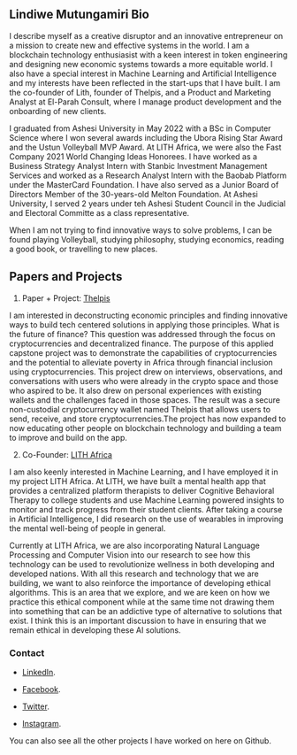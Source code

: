 ## Lindiwe Mutungamiri Bio

I describe myself as a creative disruptor and an innovative entrepreneur on a mission to create new and effective systems in the world. I am a blockchain technology enthusiasist with a keen interest in token engineering and designing new economic systems towards a more equitable world. I also have a special interest in Machine Learning and Artificial Intelligence and my interests have been reflected in the start-ups that I have built. I am the co-founder of Lith, founder of Thelpis, and a Product and Marketing Analyst at El-Parah Consult, where I manage product development and the onboarding of new clients.

I graduated from Ashesi University in May 2022 with a BSc in Computer Science where I won several awards including the Ubora Rising Star Award and the Ustun Volleyball MVP Award. At LITH Africa, we were also the Fast Company 2021 World Changing Ideas Honorees. I have worked as a Business Strategy Analyst Intern with Stanbic Investment Management Services and worked as a Research Analyst Intern with the Baobab Platform under the MasterCard Foundation. I have also served as a Junior Board of Directors Member of the 30-years-old Melton Foundation. At Ashesi University, I served 2 years under teh Ashesi Student Council in the Judicial and Electoral Committe as a class representative.

When I am not trying to find innovative ways to solve problems, I can be found playing Volleyball, studying philosophy, studying economics, reading a good book, or travelling to new places.

## Papers and Projects

1. Paper + Project: [Thelpis](https://drive.google.com/file/d/1kKW6fKngCCOTCNYUm24Vk9r4iWDJiWc4/view?usp=sharing)

I am interested in deconstructing economic principles and finding innovative ways to build tech centered solutions in applying those principles. What is the future of finance? This question was addressed through the focus on cryptocurrencies and decentralized finance. The purpose of this applied capstone project was to demonstrate the capabilities of cryptocurrencies and the potential to alleviate poverty in Africa through financial inclusion using cryptocurrencies. This project drew on interviews, observations, and conversations with users who were already in the crypto space and those who aspired to be. It also drew on personal experiences with existing wallets and the challenges faced in those spaces. The result was a secure non-custodial cryptocurrency wallet named Thelpis that allows users to send, receive, and store cryptocurrencies.The project has now expanded to now educating other people on blockchain technology and building a team to improve and build on the app.

2. Co-Founder: [LITH Africa](https://www.lithafrica.com/)

I am also keenly interested in Machine Learning, and I have employed it in my project LITH Africa. At LITH, we have built a mental health app that provides a centralized platform therapists to deliver Cognitive Behavioral Therapy to college students and use Machine Learning powered insights to monitor and track progress from their student clients. After taking a course in Artificial Intelligence, I did research on the use of wearables in improving the mental well-being of people in general.

Currently at LITH Africa, we are also incorporating Natural Language Processing and Computer Vision into our research to see how this technology can be used to revolutionize wellness in both developing and developed nations. With all this research and technology that we are building, we want to also reinforce the importance of developing ethical algorithms. This is an area that we explore, and we are keen on how we practice this ethical component while at the same time not drawing them into something that can be an addictive type of alternative to solutions that exist. I think this is an important discussion to have in ensuring that we remain ethical in developing these AI solutions.

### Contact

- [LinkedIn](https://www.linkedin.com/in/lindiwe-mutungamiri-26a20a172/).

- [Facebook](https://web.facebook.com/lindiwe.mutungamiri/).

- [Twitter](https://mobile.twitter.com/linlykah/).

- [Instagram](https://www.instagram.com/being_lindiwe/).

You can also see all the other projects I have worked on here on Github.
